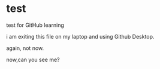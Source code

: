 # test
test for GitHub learning

i am exiting this file on my laptop and using Github Desktop.

again, not now.

now,can you see me?
